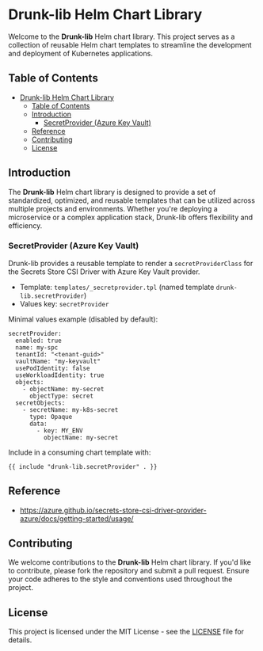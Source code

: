# Drunk-lib Helm Chart Library

Welcome to the **Drunk-lib** Helm chart library. This project serves as a collection of reusable Helm chart templates to streamline the development and deployment of Kubernetes applications.

## Table of Contents

- [Drunk-lib Helm Chart Library](#drunk-lib-helm-chart-library)
  - [Table of Contents](#table-of-contents)
  - [Introduction](#introduction)
    - [SecretProvider (Azure Key Vault)](#secretprovider-azure-key-vault)
  - [Reference](#reference)
  - [Contributing](#contributing)
  - [License](#license)

## Introduction

The **Drunk-lib** Helm chart library is designed to provide a set of standardized, optimized, and reusable templates that can be utilized across multiple projects and environments. Whether you're deploying a microservice or a complex application stack, Drunk-lib offers flexibility and efficiency.

### SecretProvider (Azure Key Vault)

Drunk-lib provides a reusable template to render a `secretProviderClass` for the Secrets Store CSI Driver with Azure Key Vault provider.

- Template: `templates/_secretprovider.tpl` (named template `drunk-lib.secretProvider`)
- Values key: `secretProvider`

Minimal values example (disabled by default):

```
secretProvider:
  enabled: true
  name: my-spc
  tenantId: "<tenant-guid>"
  vaultName: "my-keyvault"
  usePodIdentity: false
  useWorkloadIdentity: true
  objects:
    - objectName: my-secret
      objectType: secret
  secretObjects:
    - secretName: my-k8s-secret
      type: Opaque
      data:
        - key: MY_ENV
          objectName: my-secret
```

Include in a consuming chart template with:

```
{{ include "drunk-lib.secretProvider" . }}
```

## Reference

- https://azure.github.io/secrets-store-csi-driver-provider-azure/docs/getting-started/usage/

## Contributing

We welcome contributions to the **Drunk-lib** Helm chart library. If you'd like to contribute, please fork the repository and submit a pull request. Ensure your code adheres to the style and conventions used throughout the project.

## License

This project is licensed under the MIT License - see the [LICENSE](LICENSE) file for details.
